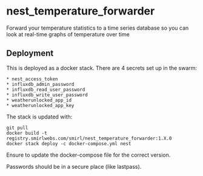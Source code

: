 # nest_temperature_forwarder

Forward your temperature statistics to a time series database so you can look at real-time graphs of temperature over time

## Deployment

This is deployed as a docker stack. There are 4 secrets set up in the
swarm:

	* nest_access_token
	* influxdb_admin_password
	* influxdb_read_user_password
	* influxdb_write_user_password
	* weatherunlocked_app_id
	* weatherunlocked_app_key


The stack is updated with:

	git pull
	docker build -t registry.smirlwebs.com/smirl/nest_temperature_forwarder:1.X.0
	docker stack deploy -c docker-compose.yml nest

Ensure to update the docker-compose file for the correct version.

Passwords should be in a secure place (like lastpass).
